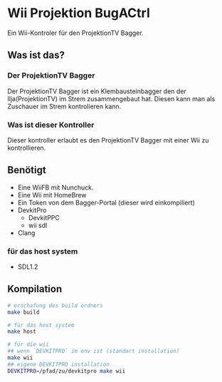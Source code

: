 # Wii Projektion BugACtrl

Ein Wii-Kontroler für den ProjektionTV Bagger.

## Was ist das?
### Der ProjektionTV Bagger
Der ProjektionTV Bagger ist ein Klembausteinbagger den der Ilja(ProjektionTV) im Strem zusammengebaut hat.
Diesen kann man als Zuschauer im Strem kontrolieren kann.

### Was ist dieser Kontroller
Dieser kontroller erlaubt es den ProjektionTV Bagger mit einer Wii zu kontrollieren.

## Benötigt
- Eine WiiFB mit Nunchuck.
- Eine Wii mit HomeBrew
- Ein Token von dem Bagger-Portal (dieser wird einkompiliert)
- DevkitPro
    - DevkitPPC
    - wii sdl
- Clang

### für das host system
- SDL1.2

## Kompilation
```sh
# erschafung des build ordners
make build

# für das host system
make host

# für die wii
## wenn `DEVKITPRO` im env ist (standart installation)
make wii
## eigene DEVKITPRO installation
DEVKITPRO=/pfad/zu/devkitpro make wii
```
